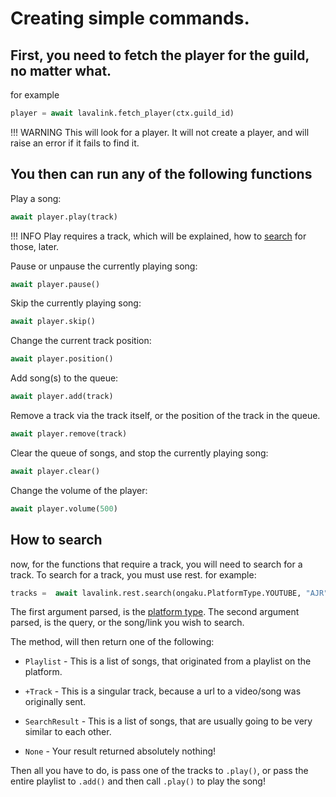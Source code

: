 # Creating simple commands. #

## First, you need to fetch the player for the guild, no matter what.

for example

```py
player = await lavalink.fetch_player(ctx.guild_id)
```

!!! WARNING
    This will look for a player. It will not create a player, and will raise an error if it fails to find it.

## You then can run any of the following functions

Play a song:
```py
await player.play(track)
```

!!! INFO
    Play requires a track, which will be explained, how to [search](#how-to-search) for those, later.

Pause or unpause the currently playing song:
```py
await player.pause()
```

Skip the currently playing song:
```py
await player.skip()
```

Change the current track position:
```py
await player.position()
```

Add song(s) to the queue:
```py
await player.add(track)
```

Remove a track via the track itself, or the position of the track in the queue.
```py
await player.remove(track)
```

Clear the queue of songs, and stop the currently playing song:
```py
await player.clear()
```

Change the volume of the player:
```py
await player.volume(500)
```

## How to search #

now, for the functions that require a track, you will need to search for a track.
To search for a track, you must use rest. for example:

```py
tracks =  await lavalink.rest.search(ongaku.PlatformType.YOUTUBE, "AJR")
```

The first argument parsed, is the [platform type](../api_reference/enums.md#ongaku.enums.PlatformType).
The second argument parsed, is the query, or the song/link you wish to search.

The method, will then return one of the following:

 * `Playlist` - This is a list of songs, that originated from a playlist on the platform.

 * `+Track` - This is a singular track, because a url to a video/song was originally sent.

 * `SearchResult` - This is a list of songs, that are usually going to be very similar to each other.

 * `None` - Your result returned absolutely nothing!

Then all you have to do, is pass one of the tracks to `.play()`, or pass the entire playlist to `.add()` and then call `.play()` to play the song!